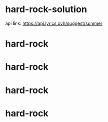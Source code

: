 # hard-rock-solution
api link: https://api.lyrics.ovh/suggest/summer
# hard-rock
# hard-rock
# hard-rock
# hard-rock
